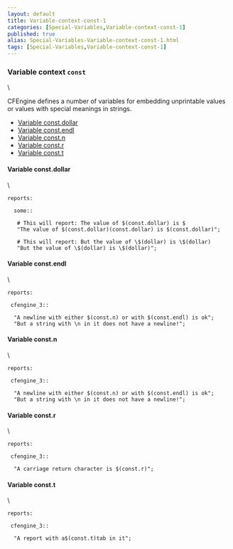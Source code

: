 ```yaml
---
layout: default
title: Variable-context-const-1
categories: [Special-Variables,Variable-context-const-1]
published: true
alias: Special-Variables-Variable-context-const-1.html
tags: [Special-Variables,Variable-context-const-1]
---
```


### Variable context `const`

\

CFEngine defines a number of variables for embedding unprintable values
or values with special meanings in strings.

-   [Variable const.dollar](#Variable-const_002edollar)
-   [Variable const.endl](#Variable-const_002eendl)
-   [Variable const.n](#Variable-const_002en)
-   [Variable const.r](#Variable-const_002er)
-   [Variable const.t](#Variable-const_002et)

#### Variable const.dollar

\

~~~~ {.verbatim}
reports:

  some::

   # This will report: The value of $(const.dollar) is $
   "The value of $(const.dollar)(const.dollar) is $(const.dollar)";

   # This will report: But the value of \$(dollar) is \$(dollar)
   "But the value of \$(dollar) is \$(dollar)";
~~~~

#### Variable const.endl

\

~~~~ {.verbatim}
reports:

 cfengine_3::

  "A newline with either $(const.n) or with $(const.endl) is ok";
  "But a string with \n in it does not have a newline!";
~~~~

#### Variable const.n

\

~~~~ {.verbatim}
reports:

 cfengine_3::

  "A newline with either $(const.n) or with $(const.endl) is ok";
  "But a string with \n in it does not have a newline!";
~~~~

#### Variable const.r

\

~~~~ {.verbatim}
reports:

 cfengine_3::

  "A carriage return character is $(const.r)";
~~~~

#### Variable const.t

\

~~~~ {.verbatim}
reports:

 cfengine_3::

  "A report with a$(const.t)tab in it";
~~~~
